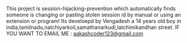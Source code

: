 This project is session-hijacking-prevention which automatically finds someone is changing or pasting stolen session id by manual or using an extension or program! 
Its develoepd by Vengadesh a 14 years old boy in india,tamilnadu,natchiyarkoil,samathanarkudi,latchimikandhan street. 
IF YOU WANT TO EMAIL ME : aakashcoder123@gmail.com
